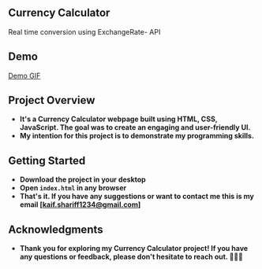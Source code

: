## Currency Calculator
Real time conversion using ExchangeRate- API

## Demo

[Demo GIF](https://github.com/Kaif-Shariff/Currency_Converter/assets/93507427/12c22614-3d44-4136-ab11-f646ebe6032d)


## Project Overview
- **It's a Currency Calculator webpage built using HTML, CSS, JavaScript. The goal was to create an engaging and user-friendly UI.**
- **My intention for this project is to demonstrate my programming skills.**

## Getting Started

- **Download the project in your desktop**
- **Open `index.html` in any browser**
- **That's it. If you have any suggestions or want to contact me this is my email [kaif.shariff1234@gmail.com]**

## Acknowledgments
- **Thank you for exploring my Currency Calculator project! If you have any questions or feedback, please don't hesitate to reach out. 🚀👩‍💻**
